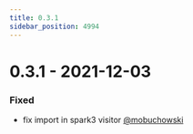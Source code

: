 ```yaml
---
title: 0.3.1
sidebar_position: 4994
---
```


# 0.3.1 - 2021-12-03

### Fixed
* fix import in spark3 visitor [@mobuchowski](https://github.com/mobuchowski)